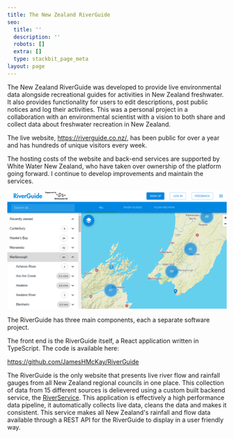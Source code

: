 ```yaml
---
title: The New Zealand RiverGuide
seo:
  title: ''
  description: ''
  robots: []
  extra: []
  type: stackbit_page_meta
layout: page
---
```

The New Zealand RiverGuide was developed to provide live environmental data alongside recreational guides for activities in New Zealand freshwater. It also provides functionality for users to edit descriptions, post public notices and log their activities. This was a personal project in a collaboration with an environmental scientist with a vision to both share and collect data about freshwater recreation in New Zealand.

The live website, <https://riverguide.co.nz/,> has been public for over a year and has hundreds of unique visitors every week.

The hosting costs of the website and back-end services are supported by White Water New Zealand, who have taken over ownership of the platform going forward. I continue to develop improvements and maintain the services.

![](/images/Screenshot%20from%202021-04-23%2022-50-58.png)

The RiverGuide has three main components, each a separate software project.

The front end is the RiverGuide itself, a React application written in TypeScript. The code is available here:

<https://github.com/JamesHMcKay/RiverGuide>

The RiverGuide is the only website that presents live river flow and rainfall gauges from all New Zealand regional councils in one place. This collection of data from 15 different sources is  delievered using a custom built backend service, the [RiverService](https://github.com/JamesHMcKay/RiverService). This application is effectively a high performance data pipeline, it automatically collects live data, cleans the data and makes it consistent. This service makes all New Zealand's rainfall and flow data available through a REST API for the RiverGuide to display in a user friendly way.
